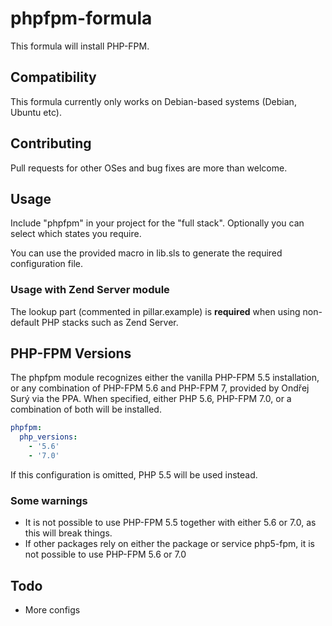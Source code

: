 # phpfpm-formula

This formula will install PHP-FPM.

## Compatibility

This formula currently only works on Debian-based systems (Debian, Ubuntu etc).

## Contributing

Pull requests for other OSes and bug fixes are more than welcome.

## Usage

Include "phpfpm" in your project for the "full stack". Optionally you can select which states you require.

You can use the provided macro in lib.sls to generate the required configuration file.

### Usage with Zend Server module
The lookup part (commented in pillar.example) is **required** when using non-default PHP stacks such as Zend Server.

## PHP-FPM Versions

The phpfpm module recognizes either the vanilla PHP-FPM 5.5 installation, or any combination of PHP-FPM 5.6 and PHP-FPM 7, provided by Ondřej Surý via the PPA.
When specified, either PHP 5.6, PHP-FPM 7.0, or a combination of both will be installed.

```yaml
phpfpm:
  php_versions:
    - '5.6'
    - '7.0'
```
If this configuration is omitted, PHP 5.5 will be used instead.

### Some warnings
* It is not possible to use PHP-FPM 5.5 together with either 5.6 or 7.0, as this will break things.
* If other packages rely on either the package or service php5-fpm, it is not possible to use PHP-FPM 5.6 or 7.0

## Todo
- More configs
